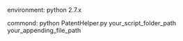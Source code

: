 
environment: python 2.7.x 

commond: python PatentHelper.py your_script_folder_path your_appending_file_path 

